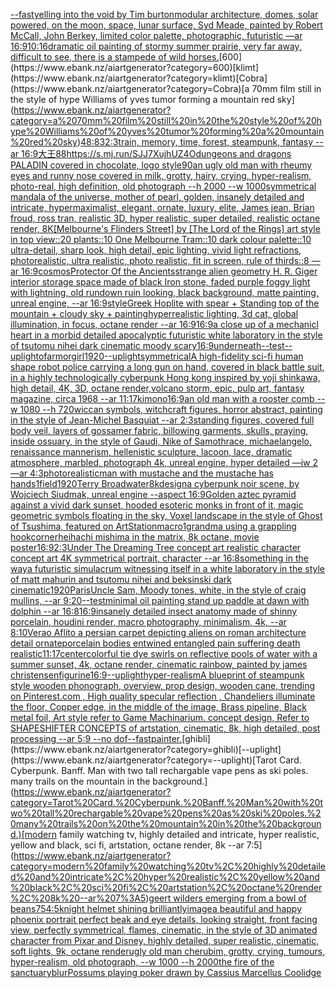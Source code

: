[--fast](https://www.ebank.nz/aiartgenerator?category=--fast)[yelling into the void by Tim burton](https://www.ebank.nz/aiartgenerator?category=yelling%20into%20the%20void%20by%20Tim%20burton)[modular architecture, domes, solar powered, on the moon, space, lunar surface, Syd Meade, painted by Robert McCall, John Berkey, limited color palette, photographic, futuristic —ar 16:9](https://www.ebank.nz/aiartgenerator?category=modular%20architecture%2C%20domes%2C%20solar%20powered%2C%20on%20the%20moon%2C%20space%2C%20lunar%20surface%2C%20Syd%20Meade%2C%20painted%20by%20Robert%20McCall%2C%20John%20Berkey%2C%20limited%20color%20palette%2C%20photographic%2C%20futuristic%20%E2%80%94ar%2016%3A9)[10:16](https://www.ebank.nz/aiartgenerator?category=10%3A16)[dramatic oil painting of stormy summer prairie, very far away, difficult to see, there is a stampede of wild horses.](https://www.ebank.nz/aiartgenerator?category=dramatic%20oil%20painting%20of%20stormy%20summer%20prairie%2C%20very%20far%20away%2C%20difficult%20to%20see%2C%20there%20is%20a%20stampede%20of%20wild%20horses.)[600](https://www.ebank.nz/aiartgenerator?category=600)[klimt](https://www.ebank.nz/aiartgenerator?category=klimt)[Cobra](https://www.ebank.nz/aiartgenerator?category=Cobra)[a 70mm film still in the style of hype Williams of yves tumor forming a mountain red sky](https://www.ebank.nz/aiartgenerator?category=a%2070mm%20film%20still%20in%20the%20style%20of%20hype%20Williams%20of%20yves%20tumor%20forming%20a%20mountain%20red%20sky)[](https://www.ebank.nz/aiartgenerator?category=)[48:83](https://www.ebank.nz/aiartgenerator?category=48%3A83)[2:3](https://www.ebank.nz/aiartgenerator?category=2%3A3)[train, memory, time, forest, steampunk, fantasy --ar 16:9](https://www.ebank.nz/aiartgenerator?category=train%2C%20memory%2C%20time%2C%20forest%2C%20steampunk%2C%20fantasy%20--ar%2016%3A9)[大王](https://www.ebank.nz/aiartgenerator?category=%E5%A4%A7%E7%8E%8B)[88](https://www.ebank.nz/aiartgenerator?category=88)[<https://s.mj.run/SJJ7XujhUZ4>](https://www.ebank.nz/aiartgenerator?category=%3Chttps%3A//s.mj.run/SJJ7XujhUZ4%3E)[O](https://www.ebank.nz/aiartgenerator?category=O)[dungeons and dragons PALADIN covered in chocolate, logo style](https://www.ebank.nz/aiartgenerator?category=dungeons%20and%20dragons%20PALADIN%20covered%20in%20chocolate%2C%20logo%20style)[90](https://www.ebank.nz/aiartgenerator?category=90)[an ugly old man with rheumy eyes and runny nose covered in milk, grotty, hairy, crying, hyper-realism, photo-real, high definition, old photograph --h 2000 --w 1000](https://www.ebank.nz/aiartgenerator?category=an%20ugly%20old%20man%20with%20rheumy%20eyes%20and%20runny%20nose%20covered%20in%20milk%2C%20grotty%2C%20hairy%2C%20crying%2C%20hyper-realism%2C%20photo-real%2C%20high%20definition%2C%20old%20photograph%20--h%202000%20--w%201000)[symmetrical mandala of the universe, mother of pearl, golden, insanely detailed and intricate, hypermaximalist, elegant, ornate, luxury, elite, James jean, Brian froud, ross tran, realistic 3D, hyper realistic, super detailed, realistic octane render, 8K](https://www.ebank.nz/aiartgenerator?category=symmetrical%20mandala%20of%20the%20universe%2C%20mother%20of%20pearl%2C%20golden%2C%20insanely%20detailed%20and%20intricate%2C%20hypermaximalist%2C%20elegant%2C%20ornate%2C%20luxury%2C%20elite%2C%20James%20jean%2C%20Brian%20froud%2C%20ross%20tran%2C%20realistic%203D%2C%20hyper%20realistic%2C%20super%20detailed%2C%20realistic%20octane%20render%2C%208K)[[Melbourne's Flinders Street] by [The Lord of the Rings] art style in top view::20 plants::10 One Melbourne Tram::10 dark colour palette::10 ultra-detail, sharp look, high detail, epic lighting, vivid light refractions, photorealistic, ultra realistic, photo realistic, fit in screen, rule of thirds::8 —ar 16:9](https://www.ebank.nz/aiartgenerator?category=%5BMelbourne%27s%20Flinders%20Street%5D%20by%20%5BThe%20Lord%20of%20the%20Rings%5D%20art%20style%20in%20top%20view%3A%3A20%20plants%3A%3A10%20One%20Melbourne%20Tram%3A%3A10%20dark%20colour%20palette%3A%3A10%20ultra-detail%2C%20sharp%20look%2C%20high%20detail%2C%20epic%20lighting%2C%20vivid%20light%20refractions%2C%20photorealistic%2C%20ultra%20realistic%2C%20photo%20realistic%2C%20fit%20in%20screen%2C%20rule%20of%20thirds%3A%3A8%20%E2%80%94ar%2016%3A9)[cosmos](https://www.ebank.nz/aiartgenerator?category=cosmos)[Protector Of the Ancients](https://www.ebank.nz/aiartgenerator?category=Protector%20Of%20the%20Ancients)[strange alien geometry H. R. Giger interior storage space made of black Iron stone, faded purple foggy light with lightning, old rundown ruin looking, black background, matte painting, unreal engine, --ar 16:9](https://www.ebank.nz/aiartgenerator?category=strange%20alien%20geometry%20H.%20R.%20Giger%20interior%20storage%20space%20made%20of%20black%20Iron%20stone%2C%20faded%20purple%20foggy%20light%20with%20lightning%2C%20old%20rundown%20ruin%20looking%2C%20black%20background%2C%20matte%20painting%2C%20unreal%20engine%2C%20--ar%2016%3A9)[style](https://www.ebank.nz/aiartgenerator?category=style)[Greek Hoplite with spear + Standing top of the mountain + cloudy sky + painting](https://www.ebank.nz/aiartgenerator?category=Greek%20Hoplite%20with%20spear%20%2B%20Standing%20top%20of%20the%20mountain%20%2B%20cloudy%20sky%20%2B%20painting)[hyperrealistic lighting, 3d cat, global illumination, in focus, octane render --ar 16:9](https://www.ebank.nz/aiartgenerator?category=hyperrealistic%20lighting%2C%203d%20cat%2C%20global%20illumination%2C%20in%20focus%2C%20octane%20render%20--ar%2016%3A9)[16:9](https://www.ebank.nz/aiartgenerator?category=16%3A9)[a close up of a mechanicl heart in a morbid detailed apocalyptic futuristic white laboratory in the style of tsutomu nihei dark cinematic moody scary](https://www.ebank.nz/aiartgenerator?category=a%20close%20up%20of%20a%20mechanicl%20heart%20in%20a%20morbid%20detailed%20apocalyptic%20futuristic%20white%20laboratory%20in%20the%20style%20of%20tsutomu%20nihei%20dark%20cinematic%20moody%20scary)[16:9](https://www.ebank.nz/aiartgenerator?category=16%3A9)[underneath](https://www.ebank.nz/aiartgenerator?category=underneath)[--test](https://www.ebank.nz/aiartgenerator?category=--test)[--uplight](https://www.ebank.nz/aiartgenerator?category=--uplight)[of](https://www.ebank.nz/aiartgenerator?category=of)[armor](https://www.ebank.nz/aiartgenerator?category=armor)[girl](https://www.ebank.nz/aiartgenerator?category=girl)[1920](https://www.ebank.nz/aiartgenerator?category=1920)[--uplight](https://www.ebank.nz/aiartgenerator?category=--uplight)[symmetrical](https://www.ebank.nz/aiartgenerator?category=symmetrical)[A high-fidelity sci-fi human shape robot police carrying a long gun on hand, covered in black battle suit, in a highly technologically cyberpunk Hong kong inspired by yoji shinkawa, high detail, 4K, 3D, octane render,](https://www.ebank.nz/aiartgenerator?category=A%20high-fidelity%20sci-fi%20human%20shape%20robot%20police%20carrying%20a%20long%20gun%20on%20hand%2C%20covered%20in%20black%20battle%20suit%2C%20in%20a%20highly%20technologically%20cyberpunk%20Hong%20kong%20inspired%20by%20yoji%20shinkawa%2C%20high%20detail%2C%204K%2C%203D%2C%20octane%20render%2C)[volcano storm, epic, pulp art, fantasy magazine, circa 1968 --ar 11:17](https://www.ebank.nz/aiartgenerator?category=volcano%20storm%2C%20epic%2C%20pulp%20art%2C%20fantasy%20magazine%2C%20circa%201968%20--ar%2011%3A17)[kimono](https://www.ebank.nz/aiartgenerator?category=kimono)[16:9](https://www.ebank.nz/aiartgenerator?category=16%3A9)[an old man with a rooster comb --w 1080 --h 720](https://www.ebank.nz/aiartgenerator?category=an%20old%20man%20with%20a%20rooster%20comb%20--w%201080%20--h%20720)[wiccan symbols, witchcraft figures, horror abstract, painting in the style of Jean-Michel Basquiat --ar 2:3](https://www.ebank.nz/aiartgenerator?category=wiccan%20symbols%2C%20witchcraft%20figures%2C%20horror%20abstract%2C%20painting%20in%20the%20style%20of%20Jean-Michel%20Basquiat%20--ar%202%3A3)[standing figures, covered full body veil, layers of gossamer fabric, billowing garments, skulls, praying, inside ossuary, in the style of Gaudi, Nike of Samothrace, michaelangelo, renaissance mannerism, hellenistic sculpture, lacoon, lace, dramatic atmosphere, marbled, photograph 4k, unreal engine, hyper detailed —iw 2 —ar 4:3](https://www.ebank.nz/aiartgenerator?category=standing%20figures%2C%20covered%20full%20body%20veil%2C%20layers%20of%20gossamer%20fabric%2C%20billowing%20garments%2C%20skulls%2C%20praying%2C%20inside%20ossuary%2C%20in%20the%20style%20of%20Gaudi%2C%20Nike%20of%20Samothrace%2C%20michaelangelo%2C%20renaissance%20mannerism%2C%20hellenistic%20sculpture%2C%20lacoon%2C%20lace%2C%20dramatic%20atmosphere%2C%20marbled%2C%20photograph%204k%2C%20unreal%20engine%2C%20hyper%20detailed%20%E2%80%94iw%202%20%E2%80%94ar%204%3A3)[photorealistic](https://www.ebank.nz/aiartgenerator?category=photorealistic)[man with mustache and the mustache has hands](https://www.ebank.nz/aiartgenerator?category=man%20with%20mustache%20and%20the%20mustache%20has%20hands)[1](https://www.ebank.nz/aiartgenerator?category=1)[field](https://www.ebank.nz/aiartgenerator?category=field)[1920](https://www.ebank.nz/aiartgenerator?category=1920)[Terry Broadwater](https://www.ebank.nz/aiartgenerator?category=Terry%20Broadwater)[8k](https://www.ebank.nz/aiartgenerator?category=8k)[design](https://www.ebank.nz/aiartgenerator?category=design)[a cyberpunk noir scene, by Wojciech Siudmak, unreal engine --aspect 16:9](https://www.ebank.nz/aiartgenerator?category=a%20cyberpunk%20noir%20scene%2C%20by%20Wojciech%20Siudmak%2C%20unreal%20engine%20--aspect%2016%3A9)[Golden aztec pyramid against a vivid dark sunset, hooded esoteric monks in front of it, magic geometric symbols floating in the sky, Voxel landscape in the style of Ghost of Tsushima, featured on ArtStation](https://www.ebank.nz/aiartgenerator?category=Golden%20aztec%20pyramid%20against%20a%20vivid%20dark%20sunset%2C%20hooded%20esoteric%20monks%20in%20front%20of%20it%2C%20magic%20geometric%20symbols%20floating%20in%20the%20sky%2C%20Voxel%20landscape%20in%20the%20style%20of%20Ghost%20of%20Tsushima%2C%20featured%20on%20ArtStation)[macro](https://www.ebank.nz/aiartgenerator?category=macro)[1](https://www.ebank.nz/aiartgenerator?category=1)[grandma using a grappling hook](https://www.ebank.nz/aiartgenerator?category=grandma%20using%20a%20grappling%20hook)[corner](https://www.ebank.nz/aiartgenerator?category=corner)[heihachi mishima in the matrix, 8k octane, movie poster](https://www.ebank.nz/aiartgenerator?category=heihachi%20mishima%20in%20the%20matrix%2C%208k%20octane%2C%20movie%20poster)[16:9](https://www.ebank.nz/aiartgenerator?category=16%3A9)[2:3](https://www.ebank.nz/aiartgenerator?category=2%3A3)[Under The Dreaming Tree concept art realistic character concept art 4K symmetrical portrait, character --ar 16:8](https://www.ebank.nz/aiartgenerator?category=Under%20The%20Dreaming%20Tree%20concept%20art%20realistic%20character%20concept%20art%204K%20symmetrical%20portrait%2C%20character%20--ar%2016%3A8)[something in the way](https://www.ebank.nz/aiartgenerator?category=something%20in%20the%20way)[a futuristic simulacrum witnessing itself in a white laboratory in the style of matt mahurin and tsutomu nihei and beksinski dark cinematic](https://www.ebank.nz/aiartgenerator?category=a%20futuristic%20simulacrum%20witnessing%20itself%20in%20a%20white%20laboratory%20in%20the%20style%20of%20matt%20mahurin%20and%20tsutomu%20nihei%20and%20beksinski%20dark%20cinematic)[1920](https://www.ebank.nz/aiartgenerator?category=1920)[Paris](https://www.ebank.nz/aiartgenerator?category=Paris)[Uncle Sam, Moody tones, white, in the style of craig mullins, --ar 9:20](https://www.ebank.nz/aiartgenerator?category=Uncle%20Sam%2C%20Moody%20tones%2C%20white%2C%20in%20the%20style%20of%20craig%20mullins%2C%20--ar%209%3A20)[--test](https://www.ebank.nz/aiartgenerator?category=--test)[minimal oil painting stand up paddle at dawn with dolphin --ar 16:8](https://www.ebank.nz/aiartgenerator?category=minimal%20oil%20painting%20stand%20up%20paddle%20at%20dawn%20with%20dolphin%20--ar%2016%3A8)[16:9](https://www.ebank.nz/aiartgenerator?category=16%3A9)[insanely detailed insect anatomy made of shinny  porcelain, houdini render, macro photography, minimalism, 4k, --ar 8:10](https://www.ebank.nz/aiartgenerator?category=insanely%20detailed%20insect%20anatomy%20made%20of%20shinny%20%20porcelain%2C%20houdini%20render%2C%20macro%20photography%2C%20minimalism%2C%204k%2C%20--ar%208%3A10)[Verao Aflito a persian carpet depicting aliens on roman architecture detail ornate](https://www.ebank.nz/aiartgenerator?category=Verao%20Aflito%20a%20persian%20carpet%20depicting%20aliens%20on%20roman%20architecture%20detail%20ornate)[porcelain bodies entwined entangled pain suffering death realistic](https://www.ebank.nz/aiartgenerator?category=porcelain%20bodies%20entwined%20entangled%20pain%20suffering%20death%20realistic)[11:17](https://www.ebank.nz/aiartgenerator?category=11%3A17)[center](https://www.ebank.nz/aiartgenerator?category=center)[colorful tie dye swirls on reflective pools of water with a summer sunset, 4k, octane render, cinematic rainbow, painted by james christensen](https://www.ebank.nz/aiartgenerator?category=colorful%20tie%20dye%20swirls%20on%20reflective%20pools%20of%20water%20with%20a%20summer%20sunset%2C%204k%2C%20octane%20render%2C%20cinematic%20rainbow%2C%20painted%20by%20james%20christensen)[figurine](https://www.ebank.nz/aiartgenerator?category=figurine)[16:9](https://www.ebank.nz/aiartgenerator?category=16%3A9)[--uplight](https://www.ebank.nz/aiartgenerator?category=--uplight)[hyper-realism](https://www.ebank.nz/aiartgenerator?category=hyper-realism)[A blueprint of steampunk style wooden phonograph,  overview, prop design, wooden cane,  trending on Pinterest.com  , High quality specular reflection ,  Chandeliers illuminate the floor, Copper  edge, in the middle of the image, Brass pipeline,  Black metal foil,  Art style refer to Game Machinarium.  concept design, Refer to SHAPESHIFTER CONCEPTS  of artstation, cinematic,  8k, high detailed,  post processing    --ar 5:9   --no dof](https://www.ebank.nz/aiartgenerator?category=A%20blueprint%20of%20steampunk%20style%20wooden%20phonograph%2C%20%20overview%2C%20prop%20design%2C%20wooden%20cane%2C%20%20trending%20on%20Pinterest.com%20%20%2C%20High%20quality%20specular%20reflection%20%2C%20%20Chandeliers%20illuminate%20the%20floor%2C%20Copper%20%20edge%2C%20in%20the%20middle%20of%20the%20image%2C%20Brass%20pipeline%2C%20%20Black%20metal%20foil%2C%20%20Art%20style%20refer%20to%20Game%20Machinarium.%20%20concept%20design%2C%20Refer%20to%20SHAPESHIFTER%20CONCEPTS%20%20of%20artstation%2C%20cinematic%2C%20%208k%2C%20high%20detailed%2C%20%20post%20processing%20%20%20%20--ar%205%3A9%20%20%20--no%20dof)[--fast](https://www.ebank.nz/aiartgenerator?category=--fast)[painter.](https://www.ebank.nz/aiartgenerator?category=painter.)[ghibli](https://www.ebank.nz/aiartgenerator?category=ghibli)[--uplight](https://www.ebank.nz/aiartgenerator?category=--uplight)[Tarot Card. Cyberpunk. Banff. Man with two tall rechargable vape pens as ski poles. many trails on the mountain in the background.](https://www.ebank.nz/aiartgenerator?category=Tarot%20Card.%20Cyberpunk.%20Banff.%20Man%20with%20two%20tall%20rechargable%20vape%20pens%20as%20ski%20poles.%20many%20trails%20on%20the%20mountain%20in%20the%20background.)[modern family watching tv, highly detailed and intricate, hyper realistic, yellow and black, sci fi, artstation, octane render, 8k --ar 7:5](https://www.ebank.nz/aiartgenerator?category=modern%20family%20watching%20tv%2C%20highly%20detailed%20and%20intricate%2C%20hyper%20realistic%2C%20yellow%20and%20black%2C%20sci%20fi%2C%20artstation%2C%20octane%20render%2C%208k%20--ar%207%3A5)[geert wilders emerging from a bowl of beans](https://www.ebank.nz/aiartgenerator?category=geert%20wilders%20emerging%20from%20a%20bowl%20of%20beans)[75](https://www.ebank.nz/aiartgenerator?category=75)[4:5](https://www.ebank.nz/aiartgenerator?category=4%3A5)[knight helmet shining brilliantly](https://www.ebank.nz/aiartgenerator?category=knight%20helmet%20shining%20brilliantly)[image](https://www.ebank.nz/aiartgenerator?category=image)[a beautiful and happy phoenix portrait perfect beak and eye details, looking straight, front facing view, perfectly symmetrical, flames, cinematic, in the style of 3D animated character from Pixar and Disney, highly detailed, super realistic, cinematic, soft lights, 9k, octane render](https://www.ebank.nz/aiartgenerator?category=a%20beautiful%20and%20happy%20phoenix%20portrait%20perfect%20beak%20and%20eye%20details%2C%20looking%20straight%2C%20front%20facing%20view%2C%20perfectly%20symmetrical%2C%20flames%2C%20cinematic%2C%20in%20the%20style%20of%203D%20animated%20character%20from%20Pixar%20and%20Disney%2C%20highly%20detailed%2C%20super%20realistic%2C%20cinematic%2C%20soft%20lights%2C%209k%2C%20octane%20render)[ugly old man cherubim, grotty, crying, tumours, hyper-realism, old photograph, --w 1000 --h 2000](https://www.ebank.nz/aiartgenerator?category=ugly%20old%20man%20cherubim%2C%20grotty%2C%20crying%2C%20tumours%2C%20hyper-realism%2C%20old%20photograph%2C%20--w%201000%20--h%202000)[the fire of the sanctuary](https://www.ebank.nz/aiartgenerator?category=the%20fire%20of%20the%20sanctuary)[blur](https://www.ebank.nz/aiartgenerator?category=blur)[Possums playing poker drawn by Cassius Marcellus Coolidge](https://www.ebank.nz/aiartgenerator?category=Possums%20playing%20poker%20drawn%20by%20Cassius%20Marcellus%20Coolidge)